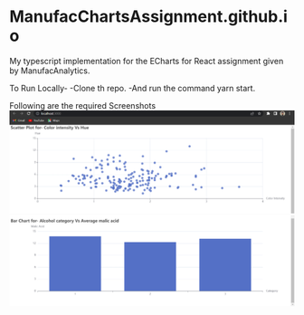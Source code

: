 # ManufacChartsAssignment.github.io

My typescript implementation for the ECharts for React assignment given by ManufacAnalytics.

To Run Locally-
-Clone th repo.
-And run the command yarn start.  

Following are the required Screenshots
![](Screenshots/Screenshot1.png)
![](Screenshots/Screenshot2.png)